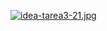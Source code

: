 [![idea-tarea3-21.jpg](https://i.postimg.cc/PrYqLFPW/idea-tarea3-21.jpg)](https://postimg.cc/dLQFp6R3)
